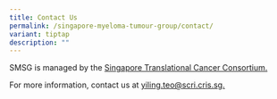 ```yaml
---
title: Contact Us
permalink: /singapore-myeloma-tumour-group/contact/
variant: tiptap
description: ""
---
```

<p>SMSG is managed by the <a href="https://www.stcc.sg/" rel="noopener noreferrer nofollow" target="_blank">Singapore Translational Cancer Consortium.</a>
</p>
<p>For more information, contact us at&nbsp;<a href="mailto:yiling.teo@scri.cris.sg" rel="noopener noreferrer nofollow" target="_blank"><u>yiling.teo@scri.cris.sg.</u></a>
</p>
